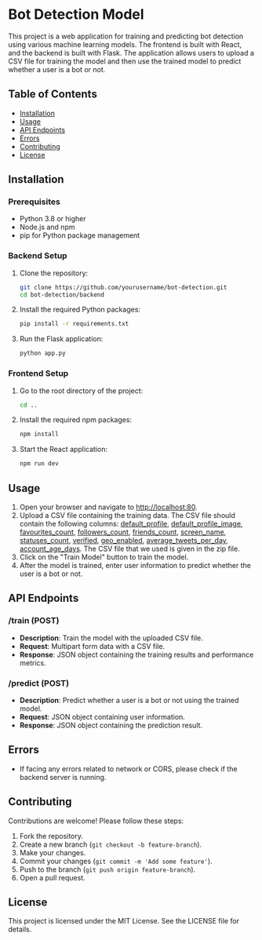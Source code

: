 # Bot Detection Model

This project is a web application for training and predicting bot detection using various machine learning models. The frontend is built with React, and the backend is built with Flask. The application allows users to upload a CSV file for training the model and then use the trained model to predict whether a user is a bot or not.

## Table of Contents

- [Installation](#installation)
- [Usage](#usage)
- [API Endpoints](#api-endpoints)
- [Errors](#errors)
- [Contributing](#contributing)
- [License](#license)

## Installation

### Prerequisites

- Python 3.8 or higher
- Node.js and npm
- pip for Python package management

### Backend Setup

1. Clone the repository:
    ```sh
    git clone https://github.com/yourusername/bot-detection.git
    cd bot-detection/backend
    ```

2. Install the required Python packages:
    ```sh
    pip install -r requirements.txt
    ```

3. Run the Flask application:
    ```sh
    python app.py
    ```

### Frontend Setup

1. Go to the root directory of the project:
    ```sh
    cd ..
    ```

2. Install the required npm packages:
    ```sh
    npm install
    ```

3. Start the React application:
    ```sh
    npm run dev
    ```

## Usage

1. Open your browser and navigate to [http://localhost:80](http://localhost:80).
2. Upload a CSV file containing the training data. The CSV file should contain the following columns: [default_profile](http://_vscodecontentref_/1), [default_profile_image](http://_vscodecontentref_/2), [favourites_count](http://_vscodecontentref_/3), [followers_count](http://_vscodecontentref_/4), [friends_count](http://_vscodecontentref_/5), [screen_name](http://_vscodecontentref_/6), [statuses_count](http://_vscodecontentref_/7), [verified](http://_vscodecontentref_/8), [geo_enabled](http://_vscodecontentref_/9), [average_tweets_per_day](http://_vscodecontentref_/10), [account_age_days](http://_vscodecontentref_/11). The CSV file that we used is given in the zip file.
3. Click on the "Train Model" button to train the model.
4. After the model is trained, enter user information to predict whether the user is a bot or not.

## API Endpoints

### /train (POST)

- **Description**: Train the model with the uploaded CSV file.
- **Request**: Multipart form data with a CSV file.
- **Response**: JSON object containing the training results and performance metrics.

### /predict (POST)

- **Description**: Predict whether a user is a bot or not using the trained model.
- **Request**: JSON object containing user information.
- **Response**: JSON object containing the prediction result.

## Errors

- If facing any errors related to network or CORS, please check if the backend server is running.

## Contributing

Contributions are welcome! Please follow these steps:

1. Fork the repository.
2. Create a new branch (`git checkout -b feature-branch`).
3. Make your changes.
4. Commit your changes (`git commit -m 'Add some feature'`).
5. Push to the branch (`git push origin feature-branch`).
6. Open a pull request.

## License

This project is licensed under the MIT License. See the LICENSE file for details.